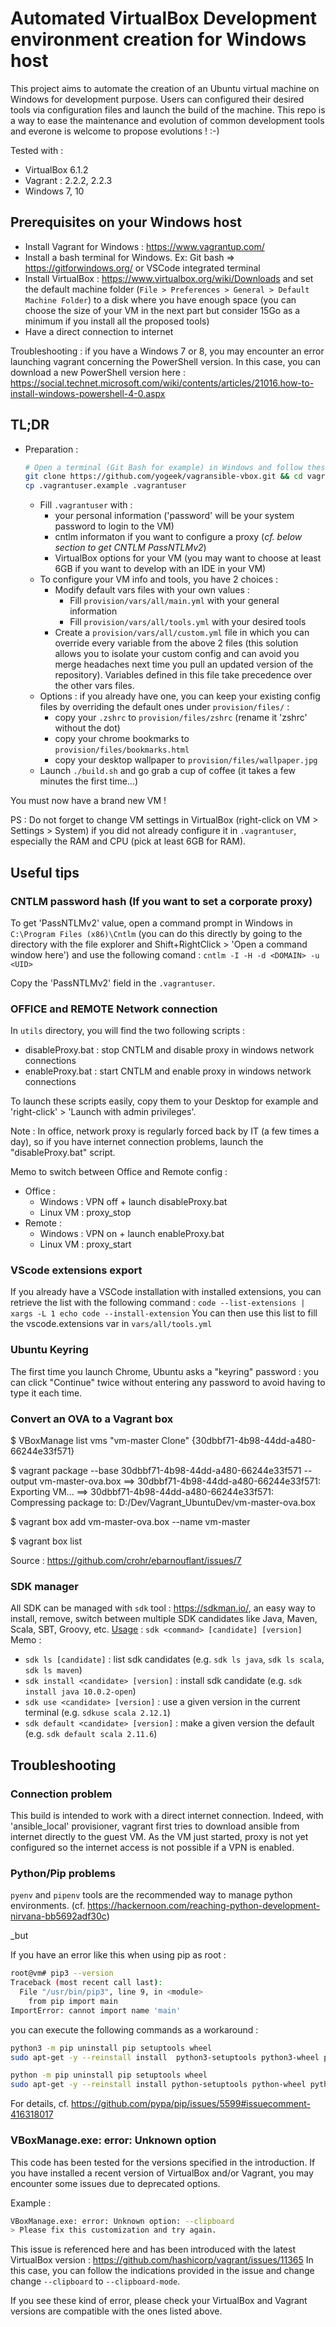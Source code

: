 # Automated VirtualBox Development environment creation for Windows host

This project aims to automate the creation of an Ubuntu virtual machine on Windows for development purpose.
Users can configured their desired tools via configuration files and launch the build of the machine.
This repo is a way to ease the maintenance and evolution of common development tools and everone is welcome to propose evolutions ! :-)

Tested with :

- VirtualBox 6.1.2
- Vagrant : 2.2.2, 2.2.3
- Windows 7, 10

## Prerequisites on your Windows host

- Install Vagrant for Windows : https://www.vagrantup.com/
- Install a bash terminal for Windows. Ex: Git bash => https://gitforwindows.org/ or VSCode integrated terminal
- Install VirtualBox : https://www.virtualbox.org/wiki/Downloads and set the default machine folder (`File > Preferences > General > Default Machine Folder`) to a disk where you have enough space (you can choose the size of your VM in the next part but consider 15Go as a minimum if you install all the proposed tools)
- Have a direct connection to internet

Troubleshooting : if you have a Windows 7 or 8, you may encounter an error launching vagrant concerning the PowerShell version.
In this case, you can download a new PowerShell version here : https://social.technet.microsoft.com/wiki/contents/articles/21016.how-to-install-windows-powershell-4-0.aspx

## TL;DR

- Preparation :

  ```bash 
  # Open a terminal (Git Bash for example) in Windows and follow these steps
  git clone https://github.com/yogeek/vagransible-vbox.git && cd vagransible-vbox
  cp .vagrantuser.example .vagrantuser
  ```

  - Fill `.vagrantuser` with :
    - your personal information ('password' will be your system password to login to the VM)
    - cntlm informaton if you want to configure a proxy (*cf. below section to get CNTLM PassNTLMv2*)
    - VirtualBox options for your VM (you may want to choose at least 6GB if you want to develop with an IDE in your VM)
  - To configure your VM info and tools, you have 2 choices :
    - Modify default vars files with your own values :
      - Fill `provision/vars/all/main.yml` with your general information
      - Fill `provision/vars/all/tools.yml` with your desired tools
    - Create a `provision/vars/all/custom.yml` file in which you can override every variable from the above 2 files (this solution allows you to isolate your custom config and can avoid you merge headaches next time you pull an updated version of the repository). Variables defined in this file take precedence over the other vars files.
  - Options : if you already have one, you can keep your existing config files by overriding the default ones under `provision/files/` :  
    - copy your `.zshrc` to `provision/files/zshrc` (rename it 'zshrc' without the dot)
    - copy your chrome bookmarks to `provision/files/bookmarks.html`
    - copy your desktop wallpaper to `provision/files/wallpaper.jpg`
  - Launch `./build.sh` and go grab a cup of coffee (it takes a few minutes the first time...)

You must now have a brand new VM !

PS : Do not forget to change VM settings in VirtualBox (right-click on VM > Settings > System) if you did not already configure it in `.vagrantuser`, especially the RAM and CPU (pick at least 6GB for RAM).

## Useful tips

### CNTLM password hash (If you want to set a corporate proxy)

To get 'PassNTLMv2' value, open a command prompt in Windows in `C:\Program Files (x86)\Cntlm` (you can do this directly by going to the directory with the file explorer and Shift+RightClick > 'Open a command window here') and use the following comand :
`cntlm -I -H -d <DOMAIN> -u <UID>`

Copy the 'PassNTLMv2' field in the `.vagrantuser`.

### OFFICE and REMOTE Network connection  

In `utils` directory, you will find the two following scripts :

- disableProxy.bat : stop CNTLM and disable proxy in windows network connections
- enableProxy.bat  : start CNTLM and enable proxy in windows network connections

To launch these scripts easily, copy them to your Desktop for example and 'right-click' > 'Launch with admin privileges'.

Note : In office, network proxy is regularly forced back by IT (a few times a day), so if you have internet connection problems, launch the "disableProxy.bat" script.

Memo to switch between Office and Remote config :

- Office :
  * Windows : VPN off + launch disableProxy.bat
  * Linux VM : proxy_stop
- Remote :
  * Windows : VPN on + launch enableProxy.bat
  * Linux VM : proxy_start

### VScode extensions export

If you already have a VSCode installation with installed extensions, you can retrieve the list with the following command :
`code --list-extensions | xargs -L 1 echo code --install-extension`
You can then use this list to fill the vscode.extensions var in `vars/all/tools.yml`

### Ubuntu Keyring

The first time you launch Chrome, Ubuntu asks a "keyring" password : you can click "Continue" twice without entering any password to avoid having to type it each time.

### Convert an OVA to a Vagrant box

$ VBoxManage list vms
"vm-master Clone" {30dbbf71-4b98-44dd-a480-66244e33f571}

$ vagrant package --base 30dbbf71-4b98-44dd-a480-66244e33f571 --output vm-master-ova.box
==> 30dbbf71-4b98-44dd-a480-66244e33f571: Exporting VM...
==> 30dbbf71-4b98-44dd-a480-66244e33f571: Compressing package to: D:/Dev/Vagrant_UbuntuDev/vm-master-ova.box

$ vagrant box add vm-master-ova.box --name vm-master

$ vagrant box list

Source : https://github.com/crohr/ebarnouflant/issues/7

### SDK manager

All SDK can be managed with `sdk` tool : https://sdkman.io/, an easy way to install, remove, switch between multiple SDK candidates like Java, Maven, Scala, SBT, Groovy, etc.
[Usage](https://sdkman.io/usage) : `sdk <command> [candidate] [version]`
Memo :

- `sdk ls [candidate]`                : list sdk candidates (e.g. `sdk ls java`, `sdk ls scala`, `sdk ls maven`)
- `sdk install <candidate> [version]` : install sdk candidate (e.g. `sdk install java 10.0.2-open`)
- `sdk use <candidate> [version]`     : use a given version in the current terminal (e.g. `sdkuse scala 2.12.1`)
- `sdk default <candidate> [version]` : make a given version the default (e.g. `sdk default scala 2.11.6`)

## Troubleshooting

### Connection problem

This build is intended to work with a direct internet connection.
Indeed, with 'ansible_local' provisioner, vagrant first tries to download ansible from internet directly to the guest VM. As the VM just started, proxy is not yet configured so the internet access is not possible if a VPN is enabled.

### Python/Pip problems

`pyenv` and `pipenv` tools are the recommended way to manage python environments.
(cf. https://hackernoon.com/reaching-python-development-nirvana-bb5692adf30c)

_but

If you have an error like this when using pip as root :

```bash
root@vm# pip3 --version
Traceback (most recent call last):
  File "/usr/bin/pip3", line 9, in <module>
    from pip import main
ImportError: cannot import name 'main'
```

you can execute the following commands as a workaround :

```bash
python3 -m pip uninstall pip setuptools wheel
sudo apt-get -y --reinstall install  python3-setuptools python3-wheel python3-pip

python -m pip uninstall pip setuptools wheel
sudo apt-get -y --reinstall install python-setuptools python-wheel python-pip 
```

For details, cf. https://github.com/pypa/pip/issues/5599#issuecomment-416318017

### VBoxManage.exe: error: Unknown option

This code has been tested for the versions specified in the introduction. If you have installed a recent version of VirtualBox and/or Vagrant, you may encounter some issues due to deprecated options.

Example :

```bash
VBoxManage.exe: error: Unknown option: --clipboard
> Please fix this customization and try again.
```

This issue is referenced here and has been introduced with the latest VirtualBox version : https://github.com/hashicorp/vagrant/issues/11365
In this case, you can follow the indications provided in the issue and change change `--clipboard` to `--clipboard-mode`.

If you see these kind of error, please check your VirtualBox and Vagrant versions are compatible with the ones listed above.
